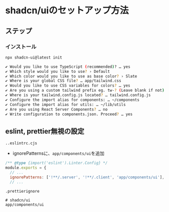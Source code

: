# shadcn/uiのセットアップ方法

## ステップ

### インストール

```sh
npx shadcn-ui@latest init
```

```sh
✔ Would you like to use TypeScript (recommended)? … yes
✔ Which style would you like to use? › Default
✔ Which color would you like to use as base color? › Slate
✔ Where is your global CSS file? … app/tailwind.css
✔ Would you like to use CSS variables for colors? … yes
✔ Are you using a custom tailwind prefix eg. tw-? (Leave blank if not) … 
✔ Where is your tailwind.config.js located? … tailwind.config.js
✔ Configure the import alias for components: … ~/components
✔ Configure the import alias for utils: … ~/lib/utils
✔ Are you using React Server Components? … no
✔ Write configuration to components.json. Proceed? … yes
```

## eslint, prettier無視の設定

`..eslintrc.cjs`

- ignorePatternsに、`app/components/ui`を追加

```cjs
/** @type {import('eslint').Linter.Config} */
module.exports = {
  // ...
  ignorePatterns: ['!**/.server', '!**/.client', 'app/components/ui'],
  // ...
```

`.prettierignore`

```text
# shadcn/ui
app/components/ui
```
